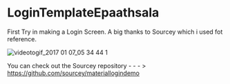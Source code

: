 # LoginTemplateEpaathsala

First Try in making a Login Screen. A big thanks to Sourcey which i used fot reference.

![videotogif_2017 01 07_05 34 44 1](https://cloud.githubusercontent.com/assets/16916934/21737537/c7b213c0-d49f-11e6-9c80-d4aa82c5fe90.gif)

You can check out the Sourcey repository - - - > https://github.com/sourcey/materiallogindemo
